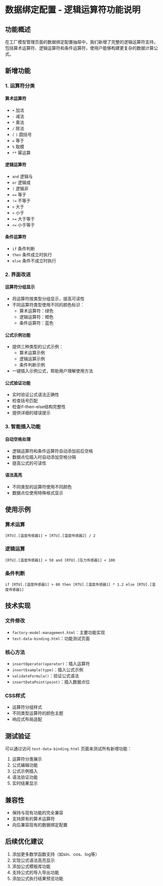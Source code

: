 # 数据绑定配置 - 逻辑运算符功能说明

## 功能概述

在工厂模型管理页面的数据绑定配置抽屉中，我们新增了完整的逻辑运算符支持，包括算术运算符、逻辑运算符和条件运算符，使用户能够构建更复杂的数据计算公式。

## 新增功能

### 1. 运算符分类

#### 算术运算符
- `+` 加法
- `-` 减法  
- `*` 乘法
- `/` 除法
- `(` `)` 圆括号
- `=` 等于
- `%` 取模
- `**` 幂运算

#### 逻辑运算符
- `and` 逻辑与
- `or` 逻辑或
- `!` 逻辑非
- `==` 等于
- `!=` 不等于
- `>` 大于
- `<` 小于
- `>=` 大于等于
- `<=` 小于等于

#### 条件运算符
- `if` 条件判断
- `then` 条件成立时执行
- `else` 条件不成立时执行

### 2. 界面改进

#### 运算符分组显示
- 将运算符按类型分组显示，提高可读性
- 不同运算符类型使用不同的颜色标识：
  - 算术运算符：绿色
  - 逻辑运算符：橙色
  - 条件运算符：蓝色

#### 公式示例功能
- 提供三种类型的公式示例：
  - 算术运算示例
  - 逻辑运算示例
  - 条件判断示例
- 一键插入示例公式，帮助用户理解使用方法

#### 公式验证功能
- 实时验证公式语法正确性
- 检查括号匹配
- 检查if-then-else结构完整性
- 提供详细的错误提示

### 3. 智能插入功能

#### 自动空格处理
- 逻辑运算符和条件运算符自动添加前后空格
- 数据点位插入时自动添加空格分隔
- 提高公式的可读性

#### 语法高亮
- 不同类型的运算符使用不同颜色
- 数据点位使用特殊格式显示

## 使用示例

### 算术运算
```
[RTU].[温度传感器1] + [RTU].[温度传感器2] / 2
```

### 逻辑运算
```
[RTU].[温度传感器1] > 50 and [RTU].[压力传感器1] < 100
```

### 条件判断
```
if [RTU].[温度传感器1] > 80 then [RTU].[温度传感器1] * 1.2 else [RTU].[温度传感器1]
```

## 技术实现

### 文件修改
- `factory-model-management.html`：主要功能实现
- `test-data-binding.html`：功能测试页面

### 核心方法
- `insertOperator(operator)`：插入运算符
- `insertExample(type)`：插入公式示例
- `validateFormula()`：验证公式语法
- `insertDataPoint(point)`：插入数据点位

### CSS样式
- 运算符分组样式
- 不同类型运算符的颜色主题
- 响应式布局适配

## 测试验证

可以通过访问 `test-data-binding.html` 页面来测试所有新增功能：

1. 运算符分类展示
2. 公式编辑功能
3. 公式示例插入
4. 语法验证功能
5. 实时结果显示

## 兼容性

- 保持与现有功能的完全兼容
- 支持原有的算术运算符
- 向后兼容现有的数据绑定配置

## 后续优化建议

1. 添加更多数学函数支持（如sin、cos、log等）
2. 实现公式语法高亮显示
3. 添加公式模板库功能
4. 支持公式的导入导出功能
5. 添加公式执行结果预览功能 